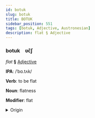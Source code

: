 ```yaml
---
id: botuk
slug: botuk
title: BOTUK
sidebar_position: 551
tags: [botuk, Adjective, Austronesian]
description: flat § Adjective
---
```


### botuk&emsp;<span kind="abugida">ʋc̑ʃ</span>

*flat* **§** [Adjective](../../tags/Adjective)

**IPA**: /ˈbɑ.tʌk/

**Verb**: to be flat

**Noun**: flatness

**Modifier**: flat

<details>
    <summary>Origin</summary>
    Tagalog ᜉᜆᜄ᜔ patag [ˈpa.tɐɡ]<br/>
    <em>Austronesian Language Family</em>
</details>